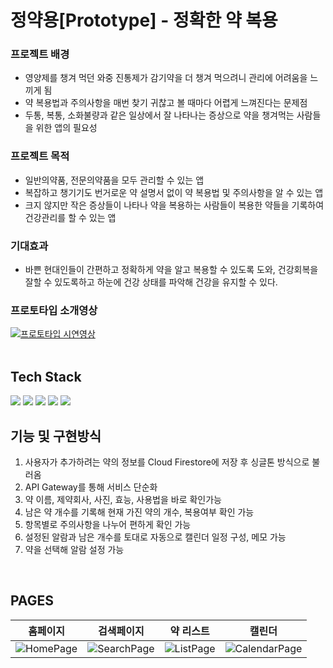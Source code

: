# 정약용[Prototype] - 정확한 약 복용

### 프로젝트 배경

* 영양제를 챙겨 먹던 와중 진통제가 감기약을 더 챙겨 먹으려니 관리에 어려움을 느끼게 됨
* 약 복용법과 주의사항을 매번 찾기 귀찮고 볼 때마다 어렵게 느껴진다는 문제점
* 두통, 복통, 소화불량과 같은 일상에서 잘 나타나는 증상으로 약을 챙겨먹는 사람들을 위한 앱의 필요성

### 프로젝트 목적

* 일반의약품, 전문의약품을 모두 관리할 수 있는 앱
* 복잡하고 챙기기도 번거로운 약 설명서 없이 약 복용법 및 주의사항을 알 수 있는 앱
* 크지 않지만 작은 증상들이 나타나 약을 복용하는 사람들이 복용한 약들을 기록하여 건강관리를 할 수 있는 앱

### 기대효과

* 바쁜 현대인들이 간편하고 정확하게 약을 알고 복용할 수 있도록 도와, 건강회복을 잘할 수 있도록하고 하눈에 건강 상태를 파악해 건강을 유지할 수 있다.

### 프로토타입 소개영상

[![프로토타입 시연영상](http://img.youtube.com/vi/e-SODyj4cbM/0.jpg)](https://youtu.be/e-SODyj4cbM?t=0s)
<br><br>

## Tech Stack

<img src="https://img.shields.io/badge/Flutter-02569B?style=for-the-badge&logo=flutter&logoColor=white">
<img src="https://img.shields.io/badge/AWS lambda-FF9900?style=for-the-badge&logo=aws lambda&logoColor=white">
<img src="https://img.shields.io/badge/Amazon API gateway-FF4F8B?style=for-the-badge&logo=amazonapigateway&logoColor=white">
<img src="https://img.shields.io/badge/Firebase Auth-FFCA28?style=for-the-badge&logo=firebase&logoColor=white">
<img src="https://img.shields.io/badge/Cloud Firestore-FFCA28?style=for-the-badge&logo=firebase&logoColor=white">

<br>

## 기능 및 구현방식

1. 사용자가 추가하려는 약의 정보를 Cloud Firestore에 저장 후 싱글톤 방식으로 불러옴
2. API Gateway를 통해 서비스 단순화
3. 약 이름, 제약회사, 사진, 효능, 사용법을 바로 확인가능
4. 남은 약 개수를 기록해 현재 가진 약의 개수, 복용여부 확인 가능
5. 항목별로 주의사항을 나누어 편하게 확인 가능
6. 설정된 알람과 남은 개수를 토대로 자동으로 캘린더 일정 구성, 메모 가능
7. 약을 선택해 알람 설정 가능
<br>

## PAGES

|                                                    홈페이지                                                     |                                                     검색페이지                                                     |                                                    약 리스트                                                    |                                                       캘린더                                                       |
|:-----------------------------------------------------------------------------------------------------------:|:-------------------------------------------------------------------------------------------------------------:|:-----------------------------------------------------------------------------------------------------------:|:---------------------------------------------------------------------------------------------------------------:|
| ![HomePage](https://github.com/iyeaaa/Jeong-Yak-yong/assets/102817453/98de16b4-2dc0-4085-b619-f9b60fc648b2) | ![SearchPage](https://github.com/iyeaaa/Jeong-Yak-yong/assets/102817453/b349fe84-aece-44bb-8682-81b2d8cdfcc5) | ![ListPage](https://github.com/iyeaaa/Jeong-Yak-yong/assets/102817453/e3c3e7e4-fcd0-4635-bb4c-78b15d985b11) | ![CalendarPage](https://github.com/iyeaaa/Jeong-Yak-yong/assets/102817453/13ae1ae0-5b6d-4bc6-a74d-f36e6e18f72b) |


<br>

